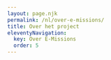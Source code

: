 ```yaml
---
layout: page.njk
permalink: /nl/over-e-missions/
title: Over het project
eleventyNavigation:
  key: Over E-Missions
  order: 5
---
```

